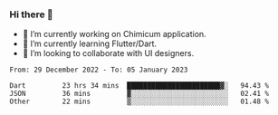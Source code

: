 ### Hi there 👋

<!--
**devcat37/devcat37** is a ✨ _special_ ✨ repository because its `README.md` (this file) appears on your GitHub profile.-->


- 🔭 I’m currently working on Chimicum application.
- 🌱 I’m currently learning Flutter/Dart.
- 👯 I’m looking to collaborate with UI designers.
<!-- - 🤔 I’m looking for help with ... -->

<!--START_SECTION:waka-->

```text
From: 29 December 2022 - To: 05 January 2023

Dart         23 hrs 34 mins  ███████████████████████▓░   94.43 %
JSON         36 mins         ▓░░░░░░░░░░░░░░░░░░░░░░░░   02.41 %
Other        22 mins         ▒░░░░░░░░░░░░░░░░░░░░░░░░   01.48 %
```

<!--END_SECTION:waka-->
